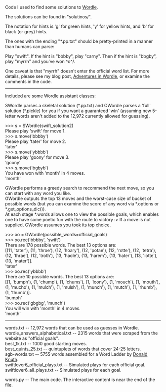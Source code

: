 
Code I used to find some solutions to [Wordle](https://www.nytimes.com/games/wordle/index.html).

The solutions can be found in "solutinos/".  

The notation for hints is 'g' for green hints, 'y' for yellow hints, and 'b' for black (or grey) hints.

The ones with the ending "\*.pp.txt" should be pretty-printed in a manner than humans can parse:

Play "swift".  If the hint is "bbbby", play "carny".  Then if the hint is "bbgby", play "myrrh" and you've won \^o^/.

One caveat is that "myrrh" doesn't enter the official word list.  For more details, please see my blog post, [Adventures in Wordle](https://gardenofminds.art/blog/adventures-in-wordle/), or examine the comments in the code.

---

Included are some Wordle assistant classes:
  
SWordle parses a skeletal solution (\*.pp.txt) and OWordle parses a 'full' solution (\*.pickle) for you if you want a guaranteed 'win' (assuming new 5-letter words aren't added to the 12,972 currently allowed for guessing).
  
\>>> s = SWordle(swift\_solution2)  
Please play 'swift' for move 1.  
\>>> s.move('bbbby')  
Please play 'tater' for move 2.  
'tater'  
\>>> s.move('ybbbb')  
Please play 'goony' for move 3.  
'goony'  
\>>> s.move('bgbyb')  
You have won with 'month' in 4 moves.  
'month'  
  
GWordle performs a greedy search to recommend the next move, so you can start with any word you like.  
GWordle outputs the top 13 moves and the worst-case size of bucket of possible words (but you can examine the score of any word via \*.options or \*.get\_options\_dic()).  
At each stage \*.words allows one to view the possible goals, which enables one to have some poetic fun with the route to victory :>
If a move is not supplied, GWordle assumes you took its top choice.
    
\>>> xo = GWordle(possible\_words=official\_goals)  
\>>> xo.rec('bbbby', 'swift')  
There are 178 possible words.  The best 13 options are:  
[(11, 'tater'), (11, 'throe'), (12, 'hoary'), (12, 'potae'), (12, 'rotte'), (12, 'tetra'), (12, 'thrae'), (12, 'troth'), (13, 'haole'), (13, 'harem'), (13, 'hater'), (13, 'lotte'), (13, 'mater')].  
'tater'  
\>>> xo.rec('ybbbb')  
There are 10 possible words.  The best 13 options are:  
[(1, 'bumph'), (1, 'chump'), (1, 'chums'), (1, 'loony'), (1, 'mouch'), (1, 'mouth'), (1, 'mucho'), (1, 'mulch'), (1, 'mulsh'), (1, 'munch'), (1, 'mutch'), (1, 'rhumb'), (1, 'thumb')].  
'bumph'  
\>>> xo.rec('gbgbg', 'munch')  
You will win with 'month' in 4 moves.  
'month'  
  
---
  
words.txt -- 12,972 words that can be used as guesses in Wordle.  
wordle\_answers\_alphabetical.txt -- 2315 words that were scraped from the website as "official goals".   
best\_1k.txt -- 1000 good starting moves.  
best\_quints\_25.txt -- quintuplets of words that cover 24-25 letters.  
sgb-words.txt -- 5755 words assembled for a Word Ladder by [Donald Knuth](https://www-cs-faculty.stanford.edu/~knuth/sgb.html).  
swiftlover6\_official\_plays.txt -- Simulated plays for each official goal.  
swiftlover6\_all\_plays.txt -- Simulated plays for each goal.  
 
words.py -- The main code.  The interactive content is near the end of the file.  

